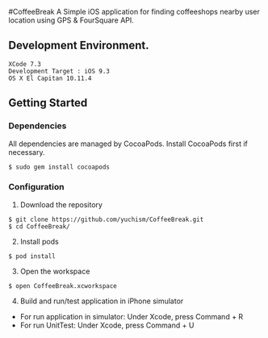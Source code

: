 #CoffeeBreak
A Simple iOS application for finding coffeeshops nearby user location using GPS & FourSquare API.

## Development Environment.
```fish
XCode 7.3
Development Target : iOS 9.3
OS X El Capitan 10.11.4
```

## Getting Started

### Dependencies

All dependencies are managed by CocoaPods. Install CocoaPods first if necessary.
```fish
$ sudo gem install cocoapods
```
### Configuration

1) Download the repository
```fish
$ git clone https://github.com/yuchism/CoffeeBreak.git
$ cd CoffeeBreak/
```

2) Install pods
```fish
$ pod install
```

3) Open the workspace
```fish
$ open CoffeeBreak.xcworkspace
```
4) Build and run/test application in iPhone simulator
* For run application in simulator: Under Xcode, press Command + R
* For run UnitTest: Under Xcode, press Command + U
